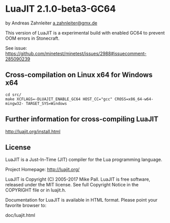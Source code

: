 # LuaJIT 2.1.0-beta3-GC64

by Andreas Zahnleiter <a.zahnleiter@gmx.de>

This version of LuaJIT is a experimental build with enabled GC64 to prevent OOM errors in Stonecraft.

See issue:
https://github.com/minetest/minetest/issues/2988#issuecomment-285090239


## Cross-compilation on Linux x64 for Windows x64

```
cd src/
make XCFLAGS=-DLUAJIT_ENABLE_GC64 HOST_CC="gcc" CROSS=x86_64-w64-mingw32- TARGET_SYS=Windows
```

## Further information for cross-compiling LuaJIT

http://luajit.org/install.html

## License

LuaJIT is a Just-In-Time (JIT) compiler for the Lua programming language.

Project Homepage: http://luajit.org/

LuaJIT is Copyright (C) 2005-2017 Mike Pall.
LuaJIT is free software, released under the MIT license.
See full Copyright Notice in the COPYRIGHT file or in luajit.h.

Documentation for LuaJIT is available in HTML format.
Please point your favorite browser to:

 doc/luajit.html

